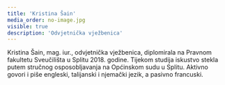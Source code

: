 ```yaml
---
title: 'Kristina Šain'
media_order: no-image.jpg
visible: true
description: 'Odvjetnička vježbenica'
---
```


Kristina Šain, mag. iur., odvjetnička vježbenica, diplomirala na Pravnom fakultetu Sveučilišta u Splitu 2018. godine. Tijekom studija iskustvo stekla putem stručnog osposobljavanja na Općinskom sudu u Splitu. Aktivno govori i piše engleski, talijanski i njemački jezik, a pasivno francuski.